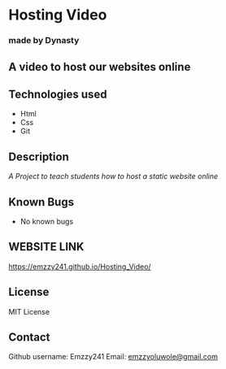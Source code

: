 # Hosting Video
### made by Dynasty
## A video to host our websites online

## Technologies used
* Html
* Css
* Git

## Description
_A Project to teach students how to host a static website online_

## Known Bugs 
* No known bugs

## WEBSITE LINK
https://emzzy241.github.io/Hosting_Video/

## License
MIT License

## Contact
Github username: Emzzy241
Email: emzzyoluwole@gmail.com